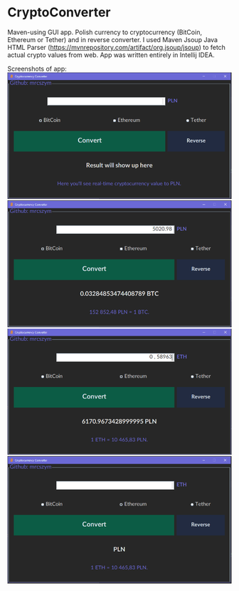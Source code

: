 # CryptoConverter

Maven-using GUI app.
Polish currency to cryptocurrency (BitCoin, Ethereum or Tether) and in reverse converter. 
I used Maven Jsoup Java HTML Parser (https://mvnrepository.com/artifact/org.jsoup/jsoup) to fetch actual crypto values from web.
App was written entirely in Intellij IDEA.

Screenshots of app:
![img_12.png](img_12.png)
![img_13.png](img_13.png)
![img_14.png](img_14.png)
![img_16.png](img_16.png)
